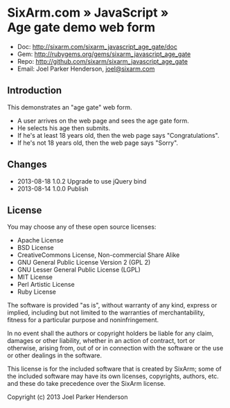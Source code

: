 # SixArm.com » JavaScript » <br> Age gate demo web form 

* Doc: <http://sixarm.com/sixarm_javascript_age_gate/doc>
* Gem: <http://rubygems.org/gems/sixarm_javascript_age_gate>
* Repo: <http://github.com/sixarm/sixarm_javascript_age_gate>
* Email: Joel Parker Henderson, <joel@sixarm.com>


## Introduction

This demonstrates an "age gate" web form.

  * A user arrives on the web page and sees the age gate form.
  * He selects his age then submits.
  * If he's at least 18 years old, then the web page says "Congratulations".
  * If he's not 18 years old, then the web page says "Sorry".


## Changes

* 2013-08-18 1.0.2 Upgrade to use jQuery bind
* 2013-08-14 1.0.0 Publish


## License

You may choose any of these open source licenses:

  * Apache License
  * BSD License
  * CreativeCommons License, Non-commercial Share Alike
  * GNU General Public License Version 2 (GPL 2)
  * GNU Lesser General Public License (LGPL)
  * MIT License
  * Perl Artistic License
  * Ruby License

The software is provided "as is", without warranty of any kind, 
express or implied, including but not limited to the warranties of 
merchantability, fitness for a particular purpose and noninfringement. 

In no event shall the authors or copyright holders be liable for any 
claim, damages or other liability, whether in an action of contract, 
tort or otherwise, arising from, out of or in connection with the 
software or the use or other dealings in the software.

This license is for the included software that is created by SixArm;
some of the included software may have its own licenses, copyrights, 
authors, etc. and these do take precedence over the SixArm license.

Copyright (c) 2013 Joel Parker Henderson
